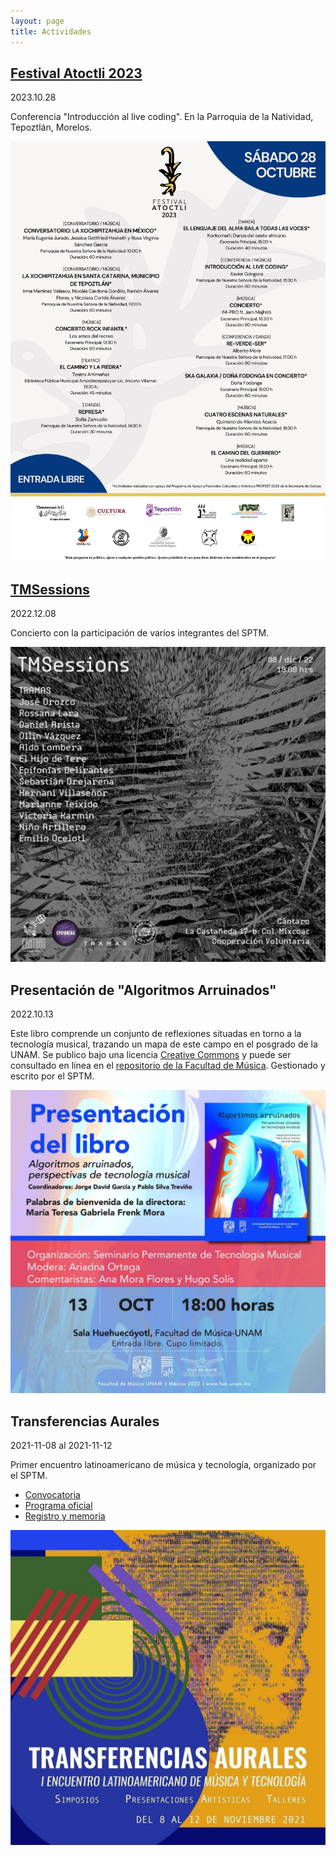 ```yaml
---
layout: page
title: Actividades
---
```

## [Festival Atoctli 2023](actividades/2023-atoctli.html)

2023.10.28

Conferencia "Introducción al live coding". En la Parroquia de la Natividad, Tepoztlán, Morelos. 

![Festival Atoctli 2023 - Cartelera del sábado 28 de octubre.](imgs/2023-atoctli/cartelera.jpg)

## [TMSessions](actividades/2022-tmsessions.html)

2022.12.08

Concierto con la participación de varios integrantes del SPTM.

![Cartel de TMSessions. Galería "Cantaro", colonia Mixcoac, CDMX. Hecho por Emilio Ocelotl.](imgs/2022-tmsessions/tmsessions.jpg)

## Presentación de "Algoritmos Arruinados"

2022.10.13

Este libro comprende un conjunto de reflexiones situadas en torno a la tecnología musical, trazando un mapa de este campo en el posgrado de la UNAM. Se publico bajo una licencia [Creative Commons](https://creativecommons.org/licenses/by-nc-nd/4.0/legalcode.es) y puede ser consultado en línea en el [repositorio de la Facultad de Música](https://www.repositorio.fam.unam.mx/handle/123456789/139). Gestionado y escrito por el SPTM.

![Cartel de la presentación de Algoritmos Arruinados. Facultad de Música de la UNAM, CDM, CDMX.](imgs/algoritmos-arruinados.jpg)

## Transferencias Aurales

2021-11-08 al 2021-11-12

Primer encuentro latinoamericano de música y tecnología, organizado por el SPTM.

* [Convocatoria](https://www.fam.unam.mx/difusion/cartel/Transferencias-Aurales-convocatoria.pdf)
* [Programa oficial](https://www.fam.unam.mx/difusion/cartel/programa-y-registro-transferenciasaurales.pdf)
* [Registro y memoria](https://limmefamus.wordpress.com/transferencias-aurales/)

![Cartel de difusión Transferencias Aurales](imgs/transferencias-aurales.jpg)

